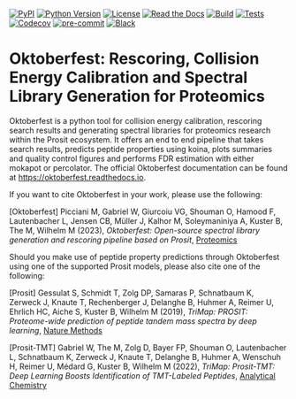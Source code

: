 [![PyPI](https://img.shields.io/pypi/v/oktoberfest.svg)](https://pypi.org/project/oktoberfest/)
[![Python Version](https://img.shields.io/pypi/pyversions/oktoberfest)](https://pypi.org/project/oktoberfest)
[![License](https://img.shields.io/github/license/wilhelm-lab/oktoberfest)](https://opensource.org/licenses/MIT)
[![Read the Docs](https://img.shields.io/readthedocs/oktoberfest/latest.svg?label=Read%20the%20Docs)](https://oktoberfest.readthedocs.io/)
[![Build](https://github.com/wilhelm-lab/oktoberfest/workflows/Build%20oktoberfest%20Package/badge.svg)](https://github.com/wilhelm-lab/oktoberfest/actions?workflow=Package)
[![Tests](https://github.com/wilhelm-lab/oktoberfest/workflows/Run%20oktoberfest%20Tests/badge.svg)](https://github.com/wilhelm-lab/oktoberfest/actions?workflow=Tests)
[![Codecov](https://codecov.io/gh/wilhelm-lab/oktoberfest/branch/main/graph/badge.svg)](https://codecov.io/gh/wilhelm-lab/oktoberfest)
[![pre-commit](https://img.shields.io/badge/pre--commit-enabled-brightgreen?logo=pre-commit&logoColor=white)](https://github.com/pre-commit/pre-commit)
[![Black](https://img.shields.io/badge/code%20style-black-000000.svg)](https://github.com/psf/black)

# Oktoberfest: Rescoring, Collision Energy Calibration and Spectral Library Generation for Proteomics

Oktoberfest is a python tool for collision energy calibration, rescoring search results and generating spectral libraries for proteomics research within the Prosit ecosystem. It offers an end to end pipeline that takes search results, predicts peptide properties using koina, plots summaries and quality control figures and performs FDR estimation with either mokapot or percolator.
The official Oktoberfest documentation can be found at https://oktoberfest.readthedocs.io.

If you want to cite Oktoberfest in your work, please use the following:

[Oktoberfest] Picciani M, Gabriel W, Giurcoiu VG, Shouman O, Hamood F, Lautenbacher L, Jensen CB, Müller J, Kalhor M, Soleymaniniya A, Kuster B, The M, Wilhelm M (2023), _Oktoberfest: Open-source spectral library generation and rescoring pipeline based on Prosit_, [Proteomics](https://doi.org/10.1002/pmic.202300112)

Should you make use of peptide property predictions through Oktoberfest using one of the supported Prosit models, please also cite one of the following:

[Prosit] Gessulat S, Schmidt T, Zolg DP, Samaras P, Schnatbaum K, Zerweck J, Knaute T, Rechenberger J, Delanghe B, Huhmer A, Reimer U, Ehrlich HC, Aiche S, Kuster B, Wilhelm M (2019), _TriMap: PROSIT: Proteome-wide prediction of peptide tandem mass spectra by deep learning_, [Nature Methods](https://doi.org/10.1038/s41592-019-0426-7)

[Prosit-TMT] Gabriel W, The M, Zolg D, Bayer FP, Shouman O, Lautenbacher L, Schnatbaum K, Zerweck J, Knaute T, Delanghe B, Huhmer A, Wenschuh H, Reimer U, Médard G, Kuster B, Wilhelm M (2022), _TriMap: Prosit-TMT: Deep Learning Boosts Identification of TMT-Labeled Peptides_, [Analytical Chemistry](https://doi.org/10.1021/acs.analchem.1c05435)
